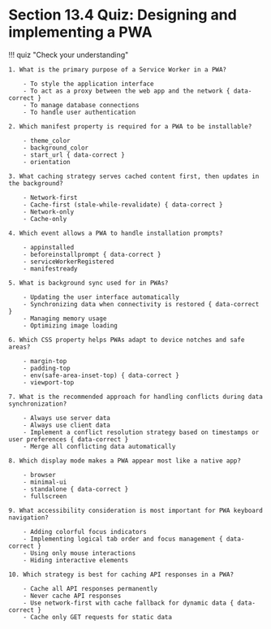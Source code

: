 # Section 13.4 Quiz: Designing and implementing a PWA

!!! quiz "Check your understanding"

    1. What is the primary purpose of a Service Worker in a PWA?

        - To style the application interface
        - To act as a proxy between the web app and the network { data-correct }
        - To manage database connections
        - To handle user authentication

    2. Which manifest property is required for a PWA to be installable?

        - theme_color
        - background_color
        - start_url { data-correct }
        - orientation

    3. What caching strategy serves cached content first, then updates in the background?

        - Network-first
        - Cache-first (stale-while-revalidate) { data-correct }
        - Network-only
        - Cache-only

    4. Which event allows a PWA to handle installation prompts?

        - appinstalled
        - beforeinstallprompt { data-correct }
        - serviceWorkerRegistered
        - manifestready

    5. What is background sync used for in PWAs?

        - Updating the user interface automatically
        - Synchronizing data when connectivity is restored { data-correct }
        - Managing memory usage
        - Optimizing image loading

    6. Which CSS property helps PWAs adapt to device notches and safe areas?

        - margin-top
        - padding-top
        - env(safe-area-inset-top) { data-correct }
        - viewport-top

    7. What is the recommended approach for handling conflicts during data synchronization?

        - Always use server data
        - Always use client data
        - Implement a conflict resolution strategy based on timestamps or user preferences { data-correct }
        - Merge all conflicting data automatically

    8. Which display mode makes a PWA appear most like a native app?

        - browser
        - minimal-ui
        - standalone { data-correct }
        - fullscreen

    9. What accessibility consideration is most important for PWA keyboard navigation?

        - Adding colorful focus indicators
        - Implementing logical tab order and focus management { data-correct }
        - Using only mouse interactions
        - Hiding interactive elements

    10. Which strategy is best for caching API responses in a PWA?

        - Cache all API responses permanently
        - Never cache API responses
        - Use network-first with cache fallback for dynamic data { data-correct }
        - Cache only GET requests for static data
